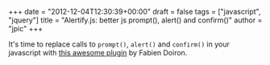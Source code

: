 +++
date = "2012-12-04T12:30:39+00:00"
draft = false
tags = ["javascript", "jquery"]
title = "Alertify.js: better js prompt(), alert() and confirm()"
author = "jpic"
+++

It's time to replace calls to `prompt()`, `alert()` and `confirm()` in your javascript with [this awesome plugin](http://fabien-d.github.com/alertify.js/) by Fabien Doiron.
